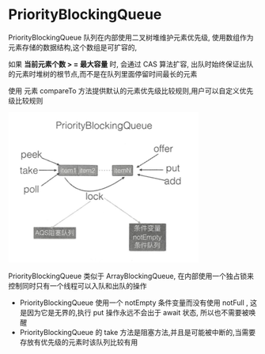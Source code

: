 # PriorityBlockingQueue

PriorityBlockingQueue 队列在内部使用二叉树堆维护元素优先级, 使用数组作为元素存储的数据结构,这个数组是可扩容的,

如果 **当前元素个数 > = 最大容量** 时, 会通过 CAS 算法扩容, 出队时始终保证出队的元素时堆树的根节点,而不是在队列里面停留时间最长的元素

使用 元素 compareTo 方法提供默认的元素优先级比较规则,用户可以自定义优先级比较规则

![image-20200715133034647](../../../assets/image-20200715133034647.png)

PriorityBlockingQueue 类似于 ArrayBlockingQueue, 在内部使用一个独占锁来控制同时只有一个线程可以入队和出队的操作

- PriorityBlockingQueue 使用一个 notEmpty 条件变量而没有使用 notFull , 这是因为它是无界的,执行 put 操作永远不会出于 await 状态, 所以也不需要被唤醒
- PriorityBlockingQueue 的 take 方法是阻塞方法,并且是可能被中断的,当需要存放有优先级的元素时该队列比较有用

 